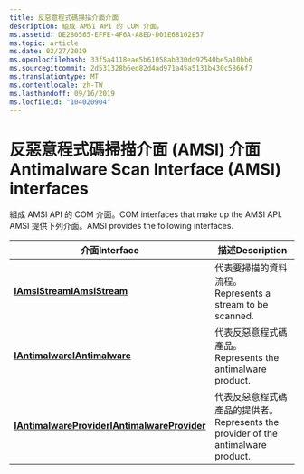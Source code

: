 ```yaml
---
title: 反惡意程式碼掃描介面介面
description: 組成 AMSI API 的 COM 介面。
ms.assetid: DE280565-EFFE-4F6A-A8ED-D01E68102E57
ms.topic: article
ms.date: 02/27/2019
ms.openlocfilehash: 33f5a4118eae5b61058ab330dd92540be5a10bb6
ms.sourcegitcommit: 2d531328b6ed82d4ad971a45a5131b430c5866f7
ms.translationtype: MT
ms.contentlocale: zh-TW
ms.lasthandoff: 09/16/2019
ms.locfileid: "104020904"
---
```

# <a name="antimalware-scan-interface-amsi-interfaces"></a><span data-ttu-id="3d222-103">反惡意程式碼掃描介面 (AMSI) 介面</span><span class="sxs-lookup"><span data-stu-id="3d222-103">Antimalware Scan Interface (AMSI) interfaces</span></span>

<span data-ttu-id="3d222-104">組成 AMSI API 的 COM 介面。</span><span class="sxs-lookup"><span data-stu-id="3d222-104">COM interfaces that make up the AMSI API.</span></span> <span data-ttu-id="3d222-105">AMSI 提供下列介面。</span><span class="sxs-lookup"><span data-stu-id="3d222-105">AMSI provides the following interfaces.</span></span>

| <span data-ttu-id="3d222-106">介面</span><span class="sxs-lookup"><span data-stu-id="3d222-106">Interface</span></span> | <span data-ttu-id="3d222-107">描述</span><span class="sxs-lookup"><span data-stu-id="3d222-107">Description</span></span> |
|-|-|
| [<span data-ttu-id="3d222-108">**IAmsiStream**</span><span class="sxs-lookup"><span data-stu-id="3d222-108">**IAmsiStream**</span></span>](/windows/desktop/api/amsi/nn-amsi-iamsistream) | <span data-ttu-id="3d222-109">代表要掃描的資料流程。</span><span class="sxs-lookup"><span data-stu-id="3d222-109">Represents a stream to be scanned.</span></span> |
| [<span data-ttu-id="3d222-110">**IAntimalware**</span><span class="sxs-lookup"><span data-stu-id="3d222-110">**IAntimalware**</span></span>](/windows/desktop/api/amsi/nn-amsi-iantimalware) | <span data-ttu-id="3d222-111">代表反惡意程式碼產品。</span><span class="sxs-lookup"><span data-stu-id="3d222-111">Represents the antimalware product.</span></span> |
| [<span data-ttu-id="3d222-112">**IAntimalwareProvider**</span><span class="sxs-lookup"><span data-stu-id="3d222-112">**IAntimalwareProvider**</span></span>](/windows/desktop/api/amsi/nn-amsi-iantimalwareprovider) | <span data-ttu-id="3d222-113">代表反惡意程式碼產品的提供者。</span><span class="sxs-lookup"><span data-stu-id="3d222-113">Represents the provider of the antimalware product.</span></span> |
